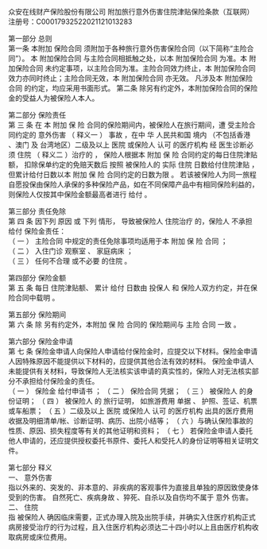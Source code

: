 众安在线财产保险股份有限公司 
附加旅行意外伤害住院津贴保险条款（互联网） 
注册号：C00017932522021121013283 
  
第一部分     总则   
第一条    本附加 保险合同 须附加于各种旅行意外伤害保险合同（以下简称“主险合同”）。 
本 附加保险合同 与主险合同相抵触之处，以本 附加保险合同 为准。本 附加保险合同 未约定事项，以主险合同为准。主险合同效力终止，本 附加保险合同 效力亦同时终止；主险合同无效，本 附加保险合同 亦无效。 
凡涉及本 附加保险合同 的约定，均应采用书面形式。 
第二条   除另有约定外，本附加保险合同的保险金的受益人为被保险人本人。 
   
第二部分   保险责任   
第  三  条    在 本 附加 保 险 合同的保险期间内，被保险人在旅行期间，遭 受主险合同约定的 意外伤害  （ 释义一 ） 事故 ，在中 华 人民共和国 境内 （不包括香港 、澳门 及 台湾地区）二级及以上 医院 或保险人 认可 的医疗机构 经 医生诊断必须 住院  （ 释义二 ）治疗的 ， 保险人根据本 附加 保 险 合同约定的每日住院津贴额， 扣除保单约定的免赔天数后 按照 被保险人的 实际 住院 日数给付住院津贴 ， 但累计给付日数以本 附加 保 险 合同约定的日数为限 。 
若该被保险人为同一旅程自愿投保由保险人承保的多种保险产品，如在不同保障产品中有相同保险利益的，则保险人仅按其中保险金额最高者进行  给付  。   
   
第三部分   责任免除   
第  四  条     因下列  原因  或  下列  情形，  导致被保险人  住院治疗  的，保险人  不承担给付  保险金责任：   
（  一  ）  主险合同  中规定的责任免除事项均适用于本  附加  保  险  合同  ；   
（  二  ）  入住门诊  观察室  、  家庭病床  ；   
（  三  ）  任何不合理  或不必要  的住院  。   
   
第四部分     保险金额   
第  五  条    每日 住院津贴额、 累计 给付 日数由 投保人 和 保险人双方约定，并在保险合同中载明 。 
   
第五部分     保险期间   
第  六  条    除 另有约定外，本附加 保 险 合同的 保险期间与 主险 合同 一致 。 
   
第六部分     保险金申请   
第  七  条    保险金申请人向保险人申请给付保险金时，应提交以下材料。保险金申请人因特殊原因不能提供以下材料的，应提供其他合法有效的材料。 保险金申请人未能提供有关材料，导致保险人无法核实该申请的真实性的，保险人对无法核实部分不承担给付保险金的责任。   
（ 一 ） 保险金 给付申请书 ； 
（ 二 ） 保险合同 凭据； 
（ 三 ） 被保险人 的身份证明； 
（ 四 ） 被保险人 的 旅行证明， 如旅游费用 单据 、 护照、签证、机票或车船票； 
（ 五 ）二级及以上 医院 或保险人 认可 的医疗机构 出具的医疗费用收据及明细清单/帐、诊断证明、病历、出院小结等； 
（ 六 ）与确认保险事故的性质、原因、损失程度等有关的其他证明和资料； 
（ 七 ） 若保险金申请人委托他人申请的，还应提供授权委托书原件、委托人和受托人的身份证明等相关证明文件。 
  
第七部分     释义   
一、  意外伤害   
指以外来的、突发的、非本意的、非疾病的客观事件为直接且单独的原因致使身体受到的伤害。 自然死亡、疾病身故  、猝死、自杀以及自伤均不属于  意外  伤害。   
二、  住院  	   
指 被保险人 确因临床需要，正式办理入院及出院手续，并确实入住医疗机构正式病房接受治疗的行为过程，且入住医疗机构必须达二十四小时以上且由医疗机构收取病房或床位费用。 

